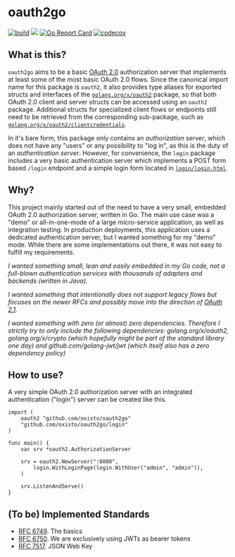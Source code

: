 # oauth2go

[![build](https://github.com/oxisto/oauth2go/actions/workflows/build.yml/badge.svg)](https://github.com/oxisto/oauth2go/actions/workflows/build.yml)
[![](https://godoc.org/github.com/oxisto/oauth2go?status.svg)](https://pkg.go.dev/github.com/oxisto/oauth2go)
[![Go Report Card](https://goreportcard.com/badge/github.com/oxisto/oauth2go)](https://goreportcard.com/report/github.com/oxisto/oauth2go)
[![codecov](https://codecov.io/gh/oxisto/oauth2go/branch/main/graph/badge.svg)](https://codecov.io/gh/oxisto/oauth2go)


## What is this?

`oauth2go` aims to be a basic [OAuth 2.0](https://datatracker.ietf.org/doc/html/rfc6749) authorization server that implements at least some of the most basic OAuth 2.0 flows. Since the canonical import name for this package is `oauth2`, it also provides type aliases for exported structs and interfaces of the [`golang.org/x/oauth2`](https://pkg.go.dev/golang.org/x/oauth2) package, so that both OAuth 2.0 client and server structs can be accessed using an `oauth2` package. Additional structs for specialized client flows or endpoints still need to be retrieved from the corresponding sub-package, such as [`golang.org/x/oauth2/clientcredentials`](https://pkg.go.dev/golang.org/x/oauth2/clientcredentials).

In it's bare form, this package only contains an *authorization server*, which does not have any "users" or any possibility to "log in", as this is the duty of an *authentication server*. However, for convenience, the `login` package includes a very basic authentication server which implements a POST form based `/login` endpoint and a simple login form located in [`login/login.html`](login/login.html).

## Why?

This project mainly started out of the need to have a very small, embedded OAuth 2.0 authorization server, written in Go. The main use case was a "demo" or all-in-one-mode of a large micro-service application, as well as integration testing. In production deployments, this application uses a dedicated authentication server, but I wanted something for my "demo" mode. While there are some implementations out there, it was not easy to fulfill my requirements.

*I wanted something small, lean and easily embedded in my Go code, not a full-blown authentication services with thousands of adapters and backends (written in Java).*

*I wanted something that intentionally does not support legacy flows but focuses on the newer RFCs and possibly move into the direction of [OAuth 2.1](https://datatracker.ietf.org/doc/html/draft-ietf-oauth-v2-1-04).*

*I wanted something with zero (or almost) zero dependencies. Therefore I strictly try to only include the following dependencies: golang.org/x/oauth2, golang.org/x/crypto (which hopefully might be part of the standard library one day) and github.com/golang-jwt/jwt (which itself also has a zero dependency policy)*

## How to use?

A very simple OAuth 2.0 authorization server with an integrated authentication ("login") server can be created like this.

```golang
import (
    oauth2 "github.com/oxisto/oauth2go"
    "github.com/oxisto/oauth2go/login"
)

func main() {
    var srv *oauth2.AuthorizationServer

    srv = oauth2.NewServer(":8080",
        login.WithLoginPage(login.WithUser("admin", "admin")),
    )

    srv.ListenAndServe()
}
```

## (To be) Implemented Standards

* [RFC 6749](https://datatracker.ietf.org/doc/html/rfc6749). The basics
* [RFC 6750](https://datatracker.ietf.org/doc/html/rfc6750). We are exclusively using JWTs as bearer tokens
* [RFC 7517](https://datatracker.ietf.org/doc/html/rfc7517). JSON Web Key